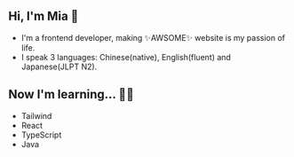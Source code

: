 ## Hi, I'm Mia 👻

- I'm a frontend developer, making ✨AWSOME✨ website is my passion of life.
- I speak 3 languages: Chinese(native), English(fluent) and Japanese(JLPT N2).

## Now I'm learning... 👩‍💻
- Tailwind
- React
- TypeScript
- Java

